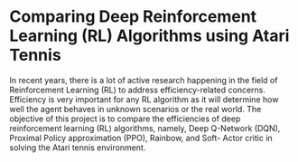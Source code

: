 # Comparing Deep Reinforcement Learning (RL) Algorithms using Atari Tennis

In recent years, there is a lot of active research happening in the field of Reinforcement Learning
(RL) to address efficiency-related concerns. Efficiency is very important for any RL algorithm as
it will determine how well the agent behaves in unknown scenarios or the real world. The objective
of this project is to compare the efficiencies of deep reinforcement learning (RL) algorithms,
namely, Deep Q-Network (DQN), Proximal Policy approximation (PPO), Rainbow, and Soft-
Actor critic in solving the Atari tennis environment.
